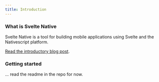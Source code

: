 ```yaml
---
title: Introduction
---
```


### What is Svelte Native

Svelte Native is a tool for building mobile applications using Svelte and the Nativescript platform.


[Read the introductory blog post](/blog/svelte-goes-native).



### Getting started

... read the readme in the repo for now.